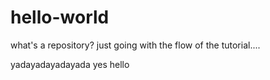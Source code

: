 # hello-world
what's a repository?
just going with the flow of the tutorial....

yadayadayadayada
yes
hello
